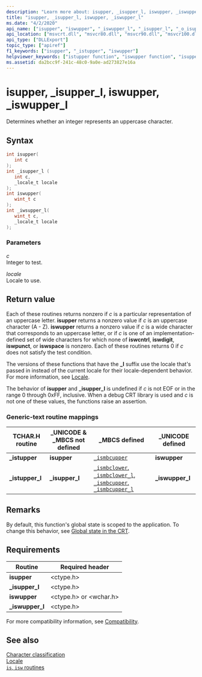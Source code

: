 ```yaml
---
description: "Learn more about: isupper, _isupper_l, iswupper, _iswupper_l"
title: "isupper, _isupper_l, iswupper, _iswupper_l"
ms.date: "4/2/2020"
api_name: ["isupper", "iswupper", "_iswupper_l", "_isupper_l", "_o_isupper", "_o_iswupper"]
api_location: ["msvcrt.dll", "msvcr80.dll", "msvcr90.dll", "msvcr100.dll", "msvcr100_clr0400.dll", "msvcr110.dll", "msvcr110_clr0400.dll", "msvcr120.dll", "msvcr120_clr0400.dll", "ucrtbase.dll", "api-ms-win-crt-string-l1-1-0.dll", "ntoskrnl.exe", "api-ms-win-crt-private-l1-1-0.dll"]
api_type: ["DLLExport"]
topic_type: ["apiref"]
f1_keywords: ["isupper", "_istupper", "iswupper"]
helpviewer_keywords: ["istupper function", "iswupper function", "isupper_l function", "_isupper_l function", "iswupper_l function", "_istupper function", "_iswupper_l function", "isupper function"]
ms.assetid: da2bcc9f-241c-48c0-9a0e-ad273827e16a
---
```

# isupper, _isupper_l, iswupper, _iswupper_l

Determines whether an integer represents an uppercase character.

## Syntax

```C
int isupper(
   int c
);
int _isupper_l (
   int c,
   _locale_t locale
);
int iswupper(
   wint_t c
);
int _iwsupper_l(
   wint_t c,
   _locale_t locale
);
```

### Parameters

*c*<br/>
Integer to test.

*locale*<br/>
Locale to use.

## Return value

Each of these routines returns nonzero if *c* is a particular representation of an uppercase letter. **isupper** returns a nonzero value if *c* is an uppercase character (A - Z). **iswupper** returns a nonzero value if *c* is a wide character that corresponds to an uppercase letter, or if *c* is one of an implementation-defined set of wide characters for which none of **iswcntrl**, **iswdigit**, **iswpunct**, or **iswspace** is nonzero. Each of these routines returns 0 if *c* does not satisfy the test condition.

The versions of these functions that have the **_l** suffix use the locale that's passed in instead of the current locale for their locale-dependent behavior. For more information, see [Locale](../locale.md).

The behavior of **isupper** and **_isupper_l** is undefined if *c* is not EOF or in the range 0 through 0xFF, inclusive. When a debug CRT library is used and *c* is not one of these values, the functions raise an assertion.

### Generic-text routine mappings

|TCHAR.H routine|_UNICODE & _MBCS not defined|_MBCS defined|_UNICODE defined|
|---------------------|------------------------------------|--------------------|-----------------------|
|**_istupper**|**isupper**|[`_ismbcupper`](ismbclower-ismbclower-l-ismbcupper-ismbcupper-l.md)|**iswupper**|
|**_istupper_l**|**_isupper_l**|[`_ismbclower`, `_ismbclower_l`, `_ismbcupper`, `_ismbcupper_l`](ismbclower-ismbclower-l-ismbcupper-ismbcupper-l.md)|**_iswupper_l**|

## Remarks

By default, this function's global state is scoped to the application. To change this behavior, see [Global state in the CRT](../global-state.md).

## Requirements

|Routine|Required header|
|-------------|---------------------|
|**isupper**|\<ctype.h>|
|**_isupper_l**|\<ctype.h>|
|**iswupper**|\<ctype.h> or \<wchar.h>|
|**_iswupper_l**|\<ctype.h>|

For more compatibility information, see [Compatibility](../compatibility.md).

## See also

[Character classification](../character-classification.md)\
[Locale](../locale.md)\
[`is`, `isw` routines](../is-isw-routines.md)
